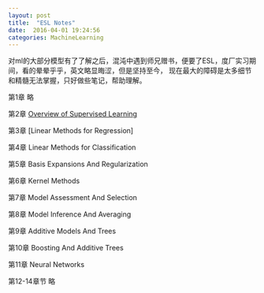 ```yaml
---
layout: post
title:  "ESL Notes"
date:  2016-04-01 19:24:56
categories: MachineLearning
---
```


对ml的大部分模型有了了解之后，混沌中遇到师兄赠书，便要了ESL，度厂实习期间，看的晕晕乎乎，英文略显晦涩，但是坚持至今，
现在最大的障碍是太多细节和精髓无法掌握，只好做些笔记，帮助理解。

第1章 略

第2章 [Overview of Supervised Learning]()

第3章 [Linear Methods for Regression]

第4章 Linear Methods for Classification

第5章 Basis Expansions And Regularization

第6章 Kernel Methods

第7章 Model Assessment And Selection

第8章 Model Inference And Averaging

第9章 Additive Models And Trees

第10章 Boosting And Additive Trees

第11章 Neural Networks

第12-14章节 略

[jekyll]:      http://jekyllrb.com
[jekyll-gh]:   https://github.com/jekyll/jekyll
[jekyll-help]: https://github.com/jekyll/jekyll-help

